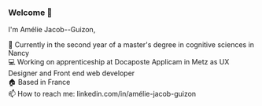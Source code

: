 ### Welcome 👋

I'm Amélie Jacob--Guizon, <br>

🌱 Currently in the second year of a master's degree in cognitive sciences in Nancy<br>
💻 Working on apprenticeship at Docaposte Applicam in Metz as UX Designer and Front end web developer<br>
🏠 Based in France<br>
📫 How to reach me: linkedin.com/in/amélie-jacob-guizon
